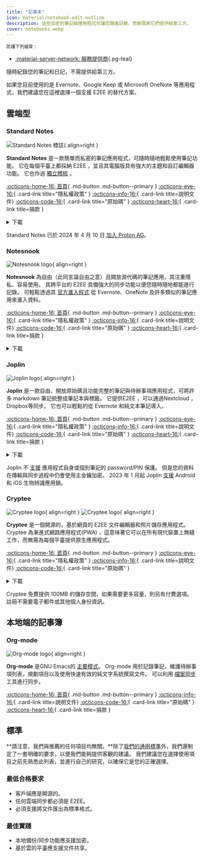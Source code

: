 ```yaml
---
title: "記事本"
icon: material/notebook-edit-outline
description: 這些加密的筆記錄應用程式可讓您跟進記錄，而無需將它們提供給第三方。
cover: notebooks.webp
---
```


<small>防護下列威脅：</small>

- [:material-server-network: 服務提供商](basics/common-threats.md#privacy-from-service-providers ""){.pg-teal}

隨時紀錄您的筆記和日記，不需提供給第三方。

如果您目前使用的是 Evernote、Google Keep 或 Microsoft OneNote 等應用程式，我們建議您在這裡選擇一個支援 E2EE 的替代方案。

## 雲端型

### Standard Notes

<div class="admonition recommendation" markdown>

![Standard Notes 標誌](assets/img/notebooks/standard-notes.svg){ align=right }

**Standard Notes** 是一款簡單而私密的筆記應用程式，可隨時隨地輕鬆使用筆記功能。 它在每個平臺上都採納 E2EE ，並且其電腦版具有強大的主題和自訂編輯器功能。 它也作過 [獨立稽核](https://standardnotes.com/help/2/has-standard-notes-completed-a-third-party-security-audit) 。

[:octicons-home-16: 首頁](https://standardnotes.com){ .md-button .md-button--primary }
[:octicons-eye-16:](https://standardnotes.com/privacy){ .card-link title="隱私權政策" }
[:octicons-info-16:](https://standardnotes.com/help){ .card-link title=說明文件}
[:octicons-code-16:](https://github.com/standardnotes){ .card-link title="原始碼" }
[:octicons-heart-16:](https://standardnotes.com/donate){ .card-link title=捐款 }

<details class="downloads" markdown>
<summary>下載</summary>

- [:simple-googleplay: Google Play](https://play.google.com/store/apps/details?id=com.standardnotes)
- [:simple-appstore: App Store](https://apps.apple.com/app/id1285392450)
- [:simple-github: GitHub](https://github.com/standardnotes/app/releases)
- [:fontawesome-brands-windows: Windows](https://standardnotes.com)
- [:simple-apple: macOS](https://standardnotes.com)
- [:simple-linux: Linux](https://standardnotes.com)
- [:octicons-globe-16: 網頁版](https://app.standardnotes.com)

</details>

</div>

Standard Notes 已於 2024 年 4 月 10 日 [加入 Proton AG](https://standardnotes.com/blog/joining-forces-with-proton)。

### Notesnook

<div class="admonition recommendation" markdown>

![Notesnook logo](assets/img/notebooks/notesnook.svg){ align=right }

**Notesnook** 為自由（此同言論自由之意）且開放源代碼的筆記應用，其注重隱私、容易使用。 其跨平台的 E2EE 具備強大的同步功能以便您隨時隨地都能進行記錄。 可輕鬆透過其 [官方滙入程式](https://importer.notesnook.com) 從 Evernote、OneNote 及許多類似的筆記應用來滙入資料。

[:octicons-home-16: 首頁](https://notesnook.com){ .md-button .md-button--primary }
[:octicons-eye-16:](https://notesnook.com/privacy){ .card-link title="隱私權政策" }
[:octicons-info-16:](https://help.notesnook.com){ .card-link title=說明文件}
[:octicons-code-16:](https://github.com/streetwriters/notesnook){ .card-link title="原始碼" }
[:octicons-heart-16:](https://github.com/streetwriters/notesnook/blob/master/CONTRIBUTING.md){ .card-link title=捐款 }

<details class="downloads" markdown>
<summary>下載</summary>

- [:simple-googleplay: Google Play](https://play.google.com/store/apps/details?id=com.streetwriters.notesnook)
- [:simple-appstore: App Store](https://apps.apple.com/app/id1544027013)
- [:simple-github: GitHub](https://github.com/streetwriters/notesnook/releases)
- [:fontawesome-brands-windows: Windows](https://notesnook.com/downloads)
- [:simple-apple: macOS](https://notesnook.com/downloads)
- [:simple-linux: Linux](https://notesnook.com/downloads)
- [:simple-firefoxbrowser: Firefox](https://notesnook.com/notesnook-web-clipper)
- [:simple-googlechrome: Chrome](https://chrome.google.com/webstore/detail/notesnook-web-clipper/kljhpemdlcnjohmfmkogahelkcidieaj)
- [:octicons-globe-16: 網頁版](https://app.notesnook.com)
- [:simple-flathub: Flathub](https://flathub.org/apps/com.notesnook.Notesnook)

</details>

</div>

### Joplin

<div class="admonition recommendation" markdown>

![Joplin logo](assets/img/notebooks/joplin.svg){ align=right }

**Joplin** 是一款自由、開放原始碼且功能完整的筆記與待辦事項應用程式，可將許多 markdown 筆記統整成筆記本與標籤。 它提供E2EE ，可以通過Nextcloud ， Dropbox等同步。 它也可以輕鬆的從 Evernote 和純文本筆記導入。

[:octicons-home-16: 首頁](https://joplinapp.org){ .md-button .md-button--primary }
[:octicons-eye-16:](https://joplinapp.org/privacy){ .card-link title="隱私權政策" }
[:octicons-info-16:](https://joplinapp.org/help){ .card-link title=說明文件}
[:octicons-code-16:](https://github.com/laurent22/joplin){ .card-link title="原始碼" }
[:octicons-heart-16:](https://joplinapp.org/donate){ .card-link title=捐款 }

<details class="downloads" markdown>
<summary>下載</summary>

- [:simple-googleplay: Google Play](https://play.google.com/store/apps/details?id=net.cozic.joplin)
- [:simple-appstore: App Store](https://apps.apple.com/app/id1315599797)
- [:simple-github: GitHub](https://github.com/laurent22/joplin-android/releases)
- [:fontawesome-brands-windows: Windows](https://joplinapp.org/#desktop-applications)
- [:simple-apple: macOS](https://joplinapp.org/#desktop-applications)
- [:simple-linux: Linux](https://joplinapp.org/#desktop-applications)
- [:simple-firefoxbrowser: Firefox](https://addons.mozilla.org/firefox/addon/joplin-web-clipper)
- [:simple-googlechrome: Chrome](https://chrome.google.com/webstore/detail/joplin-web-clipper/alofnhikmmkdbbbgpnglcpdollgjjfek)

</details>

</div>

Joplin 不 [支援](https://github.com/laurent22/joplin/issues/289) 應用程式自身或個別筆記的 password/PIN 保護。 但是您的資料在傳輸與同步過程中仍會使用主金鑰加密。 2023 年 1 月起 Joplin [支援](https://github.com/laurent22/joplin/commit/f10d9f75b055d84416053fab7e35438f598753e9) Android 和 iOS 生物辨識應用鎖。

### Cryptee

<div class="admonition recommendation" markdown>

![Cryptee logo](./assets/img/notebooks/cryptee.svg#only-light){ align=right }
![Cryptee logo](./assets/img/notebooks/cryptee-dark.svg#only-dark){ align=right }

**Cryptee** 是一個開源的，基於網頁的 E2EE 文件編輯器和照片儲存應用程式。 Cryptee 為漸進式網路應用程式(PWA) ，這意味著它可以在所有現代裝置上無縫工作，而無需為每個平臺提供原生應用程式。

[:octicons-home-16: 首頁](https://crypt.ee){ .md-button .md-button--primary }
[:octicons-eye-16:](https://crypt.ee/privacy){ .card-link title="隱私權政策" }
[:octicons-info-16:](https://crypt.ee/help){ .card-link title=說明文件}
[:octicons-code-16:](https://github.com/cryptee){ .card-link title="原始碼" }

<details class="downloads" markdown>
<summary>下載</summary>

- [:octicons-globe-16: PWA](https://crypt.ee/download)

</details>

</div>

Cryptee 免費提供 100MB 的儲存空間，如果需要更多容量，則另有付費選項。 註冊不需要電子郵件或其他個人身份資訊。

## 本地端的記事簿

### Org-mode

<div class="admonition recommendation" markdown>

![Org-mode logo](assets/img/notebooks/org-mode.svg){ align=right }

**Org-mode** 是GNU Emacs的 [主要模式](https://gnu.org/software/emacs/manual/html_node/elisp/Major-Modes.html)。 Org-mode 用於記錄筆記，維護待辦事項列表，規劃項目以及使用快速有效的純文字系統撰寫文件。 可以利用 [檔案同步](file-sharing.md#file-sync) 工具進行同步。

[:octicons-home-16: 首頁](https://orgmode.org){ .md-button .md-button--primary }
[:octicons-info-16:](https://orgmode.org/manuals.html){ .card-link title=說明文件}
[:octicons-code-16:](https://git.savannah.gnu.org/cgit/emacs/org-mode.git){ .card-link title="原始碼" }
[:octicons-heart-16:](https://liberapay.com/bzg){ .card-link title=捐款 }

</details>

</div>

## 標準

**請注意，我們與推薦的任何項目均無關。**除了[我們的通用標準](about/criteria.md)外，我們還制定了一套明確的要求，以便我們能夠提供客觀的建議。 我們建議您在選擇使用項目之前先熟悉此列表，並進行自己的研究，以確保它是您的正確選擇。

### 最低合格要求

- 客戶端應是開源的。
- 任何雲端同步都必須是 E2EE。
- 必須支援將文件匯出為標準格式。

### 最佳實踐

- 本地備份/同步功能應支援加密。
- 基於雲的平臺應支援文件共享。
